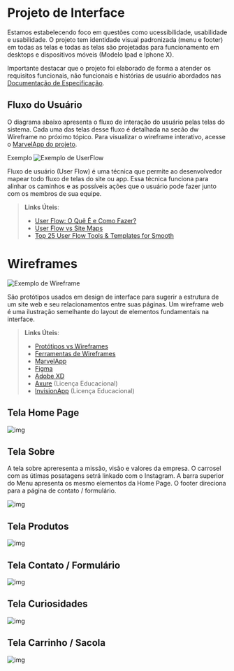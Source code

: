 
# Projeto de Interface

Estamos estabelecendo foco em questões como ucessibilidade, usabilidade e usabilidade. O projeto tem identidade visual padronizada (menu e footer) em todas as telas e todas as telas são projetadas para funcionamento em desktops e dispositivos móveis (Modelo Ipad e Iphone X).

Importante destacar que  o projeto foi elaborado de forma a atender os requisitos funcionais, não funcionais e histórias de usuário abordados nas <a href="2-Especificação do Projeto.md"> Documentação de Especificação</a>.

## Fluxo do Usuário

O diagrama abaixo apresenta o fluxo de interação do usuário pelas telas do sistema. Cada uma das telas desse fluxo é detalhada na secão dw Wireframe no próximo tópico.
Para visualizar o wireframe interativo, acesse o <a href="https://marvelapp.com/prototype/615ej48"> MarvelApp do projeto</a>.

Exemplo
![Exemplo de UserFlow](img/userflow.jpg)

Fluxo de usuário (User Flow) é uma técnica que permite ao desenvolvedor mapear todo fluxo de telas do site ou app. Essa técnica funciona para alinhar os caminhos e as possíveis ações que o usuário pode fazer junto com os membros de sua equipe.

> **Links Úteis**:
> - [User Flow: O Quê É e Como Fazer?](https://medium.com/7bits/fluxo-de-usu%C3%A1rio-user-flow-o-que-%C3%A9-como-fazer-79d965872534)
> - [User Flow vs Site Maps](http://designr.com.br/sitemap-e-user-flow-quais-as-diferencas-e-quando-usar-cada-um/)
> - [Top 25 User Flow Tools & Templates for Smooth](https://www.mockplus.com/blog/post/user-flow-tools)


# Wireframes

![Exemplo de Wireframe](img/wireframe-example.png)

São protótipos usados em design de interface para sugerir a estrutura de um site web e seu relacionamentos entre suas páginas. Um wireframe web é uma ilustração semelhante do layout de elementos fundamentais na interface.
 
> **Links Úteis**:
> - [Protótipos vs Wireframes](https://www.nngroup.com/videos/prototypes-vs-wireframes-ux-projects/)
> - [Ferramentas de Wireframes](https://rockcontent.com/blog/wireframes/)
> - [MarvelApp](https://marvelapp.com/developers/documentation/tutorials/)
> - [Figma](https://www.figma.com/)
> - [Adobe XD](https://www.adobe.com/br/products/xd.html#scroll)
> - [Axure](https://www.axure.com/edu) (Licença Educacional)
> - [InvisionApp](https://www.invisionapp.com/) (Licença Educacional)

## Tela Home Page

![img](https://github.com/ICEI-PUC-Minas-PMV-ADS/Pequenos-Negocios/blob/main/docs/img/home.jpg)

## Tela Sobre

A tela sobre apreresenta a missão, visão e valores da empresa.
O carrosel com as útimas posatagens setrá linkado com o Instagram.
A barra superior do Menu apresenta os mesmo elementos da Home Page.
O footer direciona para a página de contato / formulário.

![img](https://github.com/ICEI-PUC-Minas-PMV-ADS/Pequenos-Negocios/blob/main/docs/img/sobre.jpg)

## Tela Produtos

![img](https://github.com/ICEI-PUC-Minas-PMV-ADS/Pequenos-Negocios/blob/main/docs/img/prod.jpg)

## Tela Contato / Formulário

![img](https://github.com/ICEI-PUC-Minas-PMV-ADS/Pequenos-Negocios/blob/main/docs/img/formulario%20e%20contato.jpg)

## Tela Curiosidades

![img](https://github.com/ICEI-PUC-Minas-PMV-ADS/Pequenos-Negocios/blob/main/docs/img/curiosidades.jpg)

## Tela Carrinho / Sacola

![img](https://github.com/ICEI-PUC-Minas-PMV-ADS/Pequenos-Negocios/blob/main/docs/img/sacola%20carrinho.jpg)

